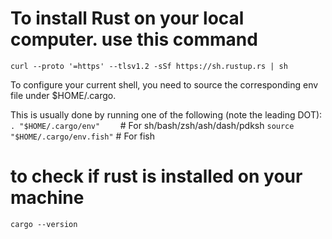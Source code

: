 # To install Rust on your local computer. use this command
`curl --proto '=https' --tlsv1.2 -sSf https://sh.rustup.rs | sh`


To configure your current shell, you need to source
the corresponding env file under $HOME/.cargo.

This is usually done by running one of the following (note the leading DOT):
`. "$HOME/.cargo/env"    `        # For sh/bash/zsh/ash/dash/pdksh
`source "$HOME/.cargo/env.fish"`  # For fish



# to check if rust is installed on your machine 
`cargo --version`
